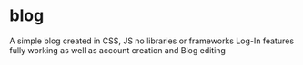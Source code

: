 # blog
A simple blog created in CSS, JS no libraries or frameworks 
Log-In features fully working as well as account creation and Blog editing 
